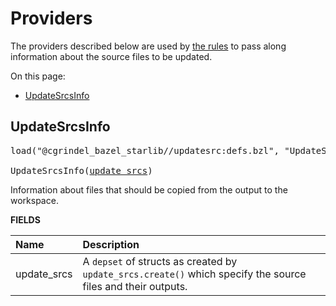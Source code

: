 <!-- Generated with Stardoc, Do Not Edit! -->
# Providers

The providers described below are used by [the rules](/doc/updatesrc/rules_and_macros_overview.md) to
pass along information about the source files to be updated.

On this page:

  * [UpdateSrcsInfo](#UpdateSrcsInfo)


<a id="UpdateSrcsInfo"></a>

## UpdateSrcsInfo

<pre>
load("@cgrindel_bazel_starlib//updatesrc:defs.bzl", "UpdateSrcsInfo")

UpdateSrcsInfo(<a href="#UpdateSrcsInfo-update_srcs">update_srcs</a>)
</pre>

Information about files that should be copied from the output to the workspace.

**FIELDS**

| Name  | Description |
| :------------- | :------------- |
| <a id="UpdateSrcsInfo-update_srcs"></a>update_srcs |  A `depset` of structs as created by `update_srcs.create()` which specify the source files and their outputs.    |


